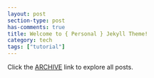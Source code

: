 ```yaml
---
layout: post
section-type: post
has-comments: true
title: Welcome to { Personal } Jekyll Theme!
category: tech
tags: ["tutorial"]
---
```


Click the [ARCHIVE]({{site.repository_name}}/blog) link to explore all posts.


